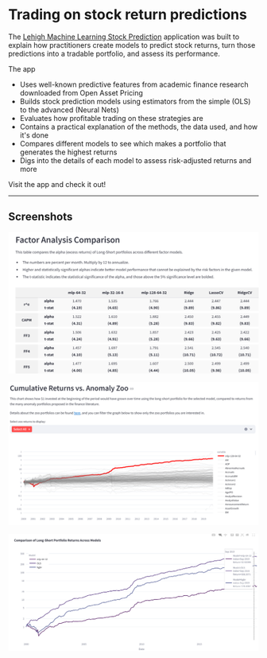 # Trading on stock return predictions

The [Lehigh Machine Learning Stock Prediction](https://lehighmlstockprediction.streamlit.app/) application was built to explain how practitioners 
create models to predict stock returns,
turn those predictions into a tradable portfolio, 
and assess its performance. 

The app
- Uses well-known predictive features from academic finance research downloaded from Open Asset Pricing 
- Builds stock prediction models using estimators from the simple (OLS) to the advanced (Neural Nets)
- Evaluates how profitable trading on these strategies are
- Contains a practical explanation of the methods, the data used, and how it's done 
- Compares different models to see which makes a portfolio that generates the highest returns
- Digs into the details of each model to assess risk-adjusted returns and more

Visit the app and check it out! 

---

## Screenshots

![](img/ModelComps.png)

![](img/AgainstZoo.png)

![](img/LSCumul.png)

